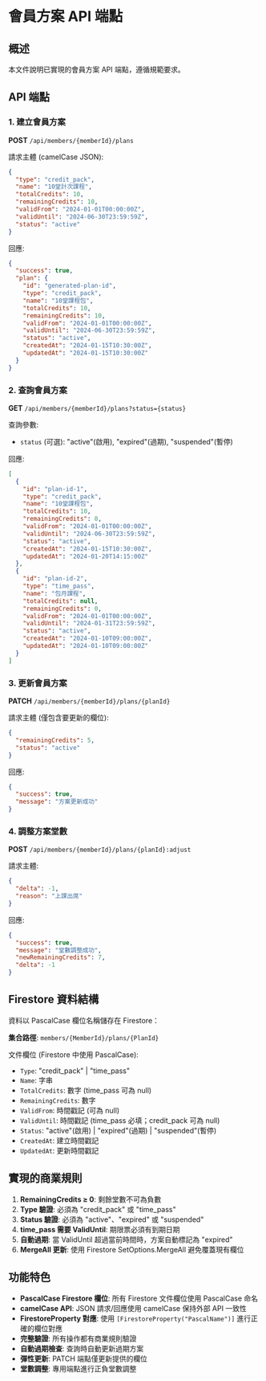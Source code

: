 # 會員方案 API 端點

## 概述
本文件說明已實現的會員方案 API 端點，遵循規範要求。

## API 端點

### 1. 建立會員方案
**POST** `/api/members/{memberId}/plans`

請求主體 (camelCase JSON):
```json
{
  "type": "credit_pack",
  "name": "10堂計次課程",
  "totalCredits": 10,
  "remainingCredits": 10,
  "validFrom": "2024-01-01T00:00:00Z",
  "validUntil": "2024-06-30T23:59:59Z",
  "status": "active"
}
```

回應:
```json
{
  "success": true,
  "plan": {
    "id": "generated-plan-id",
    "type": "credit_pack",
    "name": "10堂課程包",
    "totalCredits": 10,
    "remainingCredits": 10,
    "validFrom": "2024-01-01T00:00:00Z",
    "validUntil": "2024-06-30T23:59:59Z",
    "status": "active",
    "createdAt": "2024-01-15T10:30:00Z",
    "updatedAt": "2024-01-15T10:30:00Z"
  }
}
```

### 2. 查詢會員方案
**GET** `/api/members/{memberId}/plans?status={status}`

查詢參數:
- `status` (可選): "active"(啟用), "expired"(過期), "suspended"(暫停)

回應:
```json
[
  {
    "id": "plan-id-1",
    "type": "credit_pack",
    "name": "10堂課程包",
    "totalCredits": 10,
    "remainingCredits": 8,
    "validFrom": "2024-01-01T00:00:00Z",
    "validUntil": "2024-06-30T23:59:59Z",
    "status": "active",
    "createdAt": "2024-01-15T10:30:00Z",
    "updatedAt": "2024-01-20T14:15:00Z"
  },
  {
    "id": "plan-id-2",
    "type": "time_pass",
    "name": "包月課程",
    "totalCredits": null,
    "remainingCredits": 0,
    "validFrom": "2024-01-01T00:00:00Z",
    "validUntil": "2024-01-31T23:59:59Z",
    "status": "active",
    "createdAt": "2024-01-10T09:00:00Z",
    "updatedAt": "2024-01-10T09:00:00Z"
  }
]
```

### 3. 更新會員方案
**PATCH** `/api/members/{memberId}/plans/{planId}`

請求主體 (僅包含要更新的欄位):
```json
{
  "remainingCredits": 5,
  "status": "active"
}
```

回應:
```json
{
  "success": true,
  "message": "方案更新成功"
}
```

### 4. 調整方案堂數
**POST** `/api/members/{memberId}/plans/{planId}:adjust`

請求主體:
```json
{
  "delta": -1,
  "reason": "上課出席"
}
```

回應:
```json
{
  "success": true,
  "message": "堂數調整成功",
  "newRemainingCredits": 7,
  "delta": -1
}
```

## Firestore 資料結構

資料以 PascalCase 欄位名稱儲存在 Firestore：

**集合路徑**: `members/{MemberId}/plans/{PlanId}`

文件欄位 (Firestore 中使用 PascalCase):
- `Type`: "credit_pack" | "time_pass"
- `Name`: 字串
- `TotalCredits`: 數字 (time_pass 可為 null)
- `RemainingCredits`: 數字  
- `ValidFrom`: 時間戳記 (可為 null)
- `ValidUntil`: 時間戳記 (time_pass 必填；credit_pack 可為 null)
- `Status`: "active"(啟用) | "expired"(過期) | "suspended"(暫停)
- `CreatedAt`: 建立時間戳記
- `UpdatedAt`: 更新時間戳記

## 實現的商業規則

1. **RemainingCredits ≥ 0**: 剩餘堂數不可為負數
2. **Type 驗證**: 必須為 "credit_pack" 或 "time_pass"
3. **Status 驗證**: 必須為 "active"、"expired" 或 "suspended"
4. **time_pass 需要 ValidUntil**: 期限票必須有到期日期
5. **自動過期**: 當 ValidUntil 超過當前時間時，方案自動標記為 "expired"
6. **MergeAll 更新**: 使用 Firestore SetOptions.MergeAll 避免覆蓋現有欄位

## 功能特色

- **PascalCase Firestore 欄位**: 所有 Firestore 文件欄位使用 PascalCase 命名
- **camelCase API**: JSON 請求/回應使用 camelCase 保持外部 API 一致性
- **FirestoreProperty 對應**: 使用 `[FirestoreProperty("PascalName")]` 進行正確的欄位對應
- **完整驗證**: 所有操作都有商業規則驗證
- **自動過期檢查**: 查詢時自動更新過期方案
- **彈性更新**: PATCH 端點僅更新提供的欄位
- **堂數調整**: 專用端點進行正負堂數調整